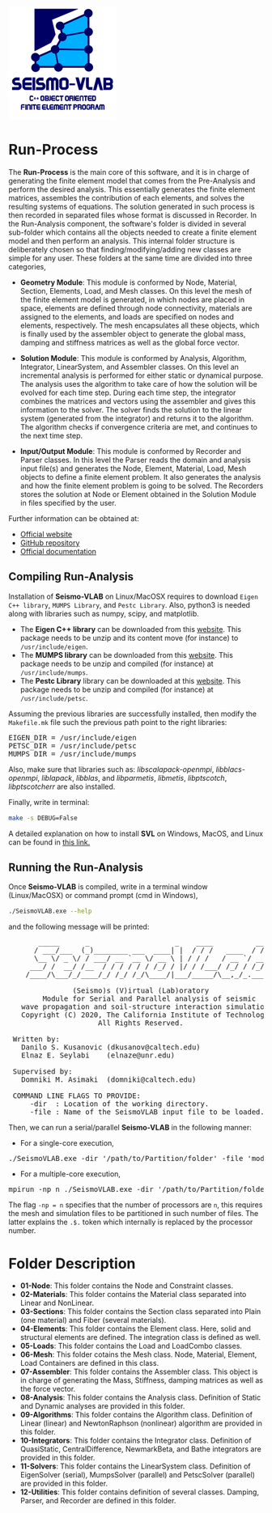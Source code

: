 ![SeismoVLAB Logo](../Logo.png)

Run-Process
===========

The **Run-Process** is the main core of this software, and it is in charge of generating the finite element model that comes from the Pre-Analysis and perform the desired analysis. This essentially generates the finite element matrices, assembles the contribution of each elements, and solves the resulting systems of equations. The solution generated in such process is then recorded in separated files whose format is discussed in Recorder. In the Run-Analysis component, the software's folder is divided in several sub-folder which contains all the objects needed to create a finite element model and then perform an analysis. This internal folder structure is deliberately chosen so that finding/modifying/adding new classes are simple for any user. These folders at the same time are divided into three categories,

- **Geometry Module**: This module is conformed by Node, Material, Section, Elements, Load, and Mesh classes. On this level the mesh of the finite element model is generated, in which nodes are placed in space, elements are defined through node connectivity, materials are assigned to the elements, and loads are specified on nodes and elements, respectively. The mesh encapsulates all these objects, which is finally used by the assembler object to generate the global mass, damping and stiffness matrices as well as the global force vector. 

- **Solution Module**: This module is conformed by Analysis, Algorithm, Integrator, LinearSystem, and Assembler classes. On this level an incremental analysis is performed for either static or dynamical purpose. The analysis uses the algorithm to take care of how the solution will be evolved for each time step. During each time step, the integrator combines the matrices and vectors using the assembler and gives this information to the solver. The solver finds the solution to the linear system (generated from the integrator) and returns it to the algorithm. The algorithm checks if convergence criteria are met, and continues to the next time step.

- **Input/Output Module**: This module is conformed by Recorder and Parser classes. In this level the Parser reads the domain and analysis input file(s) and generates the Node, Element, Material, Load, Mesh objects to define a finite element problem. It also generates the analysis and how the finite element problem is going to be solved. The Recorders stores the solution at Node or Element obtained in the Solution Module in files specified by the user.

Further information can be obtained at:

* [Official website](http://www.seismovlab.com)
* [GitHub repository](https://github.com/SeismoVLAB/SVL)
* [Official documentation](http://www.seismovlab.com/documentation/index.html)

Compiling Run-Analysis
----------------------
Installation of **Seismo-VLAB** on Linux/MacOSX requires to download `Eigen C++ library`, `MUMPS Library`, and `Pestc Library`. Also, python3 is needed along with libraries such as numpy, scipy, and matplotlib.

* The **Eigen C++ library** can be downloaded from this [website](http://eigen.tuxfamily.org/). This package needs to be unzip and its content move (for instance) to `/usr/include/eigen`. 
* The **MUMPS library** can be downloaded from this [website](http://mumps.enseeiht.fr/). This package needs to be unzip and compiled (for instance) at `/usr/include/mumps`.
* The **Pestc Library** library can be downloaded at this [website](https://www.mcs.anl.gov/petsc/). This package needs to be unzip and compiled (for instance) at `/usr/include/petsc`.

Assuming the previous libraries are successfully installed, then modify the `Makefile.mk` file such the previous path point to the right libraries:

<pre>
EIGEN_DIR = /usr/include/eigen
PETSC_DIR = /usr/include/petsc
MUMPS_DIR = /usr/include/mumps
</pre>

Also, make sure that libraries such as: *libscalapack-openmpi*, *libblacs-openmpi*, *liblapack*, *libblas*, and *libparmetis*, *libmetis*, *libptscotch*, *libptscotcherr* are also installed.

Finally, write in terminal:
```bash
make -s DEBUG=False
```
A detailed explanation on how to install **SVL** on Windows, MacOS, and Linux can be found in [this link.](http://seismovlab.com/documentation/linkInstallation.html)


Running the Run-Analysis
------------------------

Once **Seismo-VLAB** is compiled, write in a terminal window (Linux/MacOSX) or command prompt (cmd in Windows),

```bash
./SeismoVLAB.exe --help
```

and the following message will be printed:

<pre>
       _____      _                    _    ____          __            
      / ___/___  (_)________ ___  ____| |  / / /   ____  / /_           
      \__ \/ _ \/ / ___/ __ `__ \/ __ \ | / / /   / __ `/ __ \    
     ___/ /  __/ /__  / / / / / / /_/ / |/ / /___/ /_/ / /_/ /          
    /____/\___/_/____/_/ /_/ /_/\____/|___/_____/\__,_/_.___/          
                                                                        
               (Seismo)s (V)irtual (Lab)oratory                         
        Module for Serial and Parallel analysis of seismic              
   wave propagation and soil-structure interaction simulation           
   Copyright (C) 2020, The California Institute of Technology 
                     All Rights Reserved.                               
                                                                        
 Written by:                                         
   Danilo S. Kusanovic (dkusanov@caltech.edu)                           
   Elnaz E. Seylabi    (elnaze@unr.edu)                              
                                                                        
 Supervised by:                                      
   Domniki M. Asimaki  (domniki@caltech.edu)                            
                                                                        
 COMMAND LINE FLAGS TO PROVIDE:                                  
     -dir  : Location of the working directory.                  
     -file : Name of the SeismoVLAB input file to be loaded.      
</pre>

Then, we can run a serial/parallel **Seismo-VLAB** in the following manner:

* For a single-core execution,
<pre>
./SeismoVLAB.exe -dir '/path/to/Partition/folder' -file 'model.$.json'
</pre>

* For a multiple-core execution,
<pre>
mpirun -np n ./SeismoVLAB.exe -dir '/path/to/Partition/folder' -file 'model.$.json'
</pre>

The flag `-np = n` specifies that the number of processors are `n`, this requires the mesh and simulation files to be partitioned in such number of files. The latter explains the `.$.` token which internally is replaced by the processor number.

Folder Description
==================
* **01-Node**:
  This folder contains the Node and Constraint classes.
* **02-Materials**: 
  This folder contains the Material class separated into Linear and NonLinear.
* **03-Sections**:
  This folder contains the Section class separated into Plain (one material) and Fiber (several materials).
* **04-Elements**:
  This folder contains the Element class. Here, solid and structural elements are defined. The integration class is defined as well.
* **05-Loads**:
  This folder contains the Load and LoadCombo classes.
* **06-Mesh**:
  This folder cotains the Mesh class. Node, Material, Element, Load Containers are defined in this class.
* **07-Assembler**:
    This folder contains the Assembler class. This object is in charge of generating the Mass, Stiffness, damping matrices as well as the force vector. 
* **08-Analysis**:
    This folder contains the Analysis class. Definition of Static and Dynamic analyses are provided in this folder.
* **09-Algorithms**:
  This folder contains the Algorithm class. Definition of Linear (linear) and NewtonRaphson (nonlinear) algorithm are provided in this folder.   
* **10-Integrators**:
  This folder contains the Integrator class. Definition of QuasiStatic, CentralDifference, NewmarkBeta, and Bathe integrators are provided in this folder.
* **11-Solvers**:
  This folder contains the LinearSystem class. Definition of EigenSolver (serial), MumpsSolver (parallel) and PetscSolver (parallel) are provided in this folder.
* **12-Utilities**:
  This folder contains definition of several classes. Damping, Parser, and Recorder are defined in this folder.